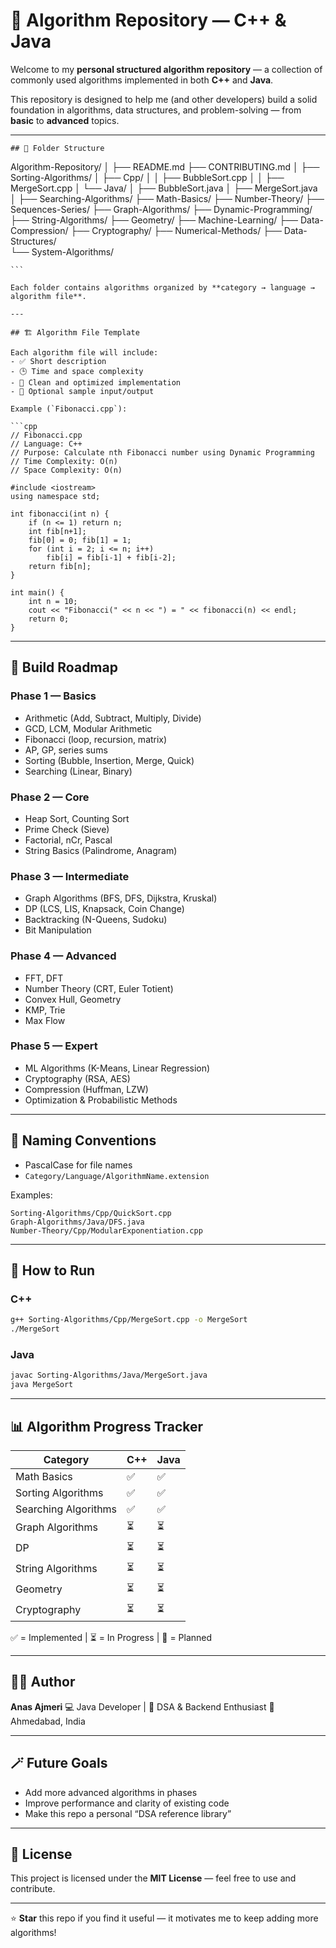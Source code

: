 
# 🧠 Algorithm Repository — C++ & Java

Welcome to my **personal structured algorithm repository** — a collection of commonly used algorithms implemented in both **C++** and **Java**.  

This repository is designed to help me (and other developers) build a solid foundation in algorithms, data structures, and problem-solving — from **basic** to **advanced** topics.

---
```
## 📂 Folder Structure

```

Algorithm-Repository/
│
├── README.md
├── CONTRIBUTING.md
│
├── Sorting-Algorithms/
│   ├── Cpp/
│   │   ├── BubbleSort.cpp
│   │   ├── MergeSort.cpp
│   └── Java/
│       ├── BubbleSort.java
│       ├── MergeSort.java
│
├── Searching-Algorithms/
├── Math-Basics/
├── Number-Theory/
├── Sequences-Series/
├── Graph-Algorithms/
├── Dynamic-Programming/
├── String-Algorithms/
├── Geometry/
├── Machine-Learning/
├── Data-Compression/
├── Cryptography/
├── Numerical-Methods/ 
├── Data-Structures/                                                                              
└── System-Algorithms/

````
```

Each folder contains algorithms organized by **category → language → algorithm file**.

---

## 🏗️ Algorithm File Template

Each algorithm file will include:
- ✅ Short description  
- 🕒 Time and space complexity  
- 🧼 Clean and optimized implementation  
- 🧪 Optional sample input/output  

Example (`Fibonacci.cpp`):

```cpp
// Fibonacci.cpp
// Language: C++
// Purpose: Calculate nth Fibonacci number using Dynamic Programming
// Time Complexity: O(n)
// Space Complexity: O(n)

#include <iostream>
using namespace std;

int fibonacci(int n) {
    if (n <= 1) return n;
    int fib[n+1];
    fib[0] = 0; fib[1] = 1;
    for (int i = 2; i <= n; i++)
        fib[i] = fib[i-1] + fib[i-2];
    return fib[n];
}

int main() {
    int n = 10;
    cout << "Fibonacci(" << n << ") = " << fibonacci(n) << endl;
    return 0;
}
````

---

## 🚀 Build Roadmap

### **Phase 1 — Basics**

* Arithmetic (Add, Subtract, Multiply, Divide)
* GCD, LCM, Modular Arithmetic
* Fibonacci (loop, recursion, matrix)
* AP, GP, series sums
* Sorting (Bubble, Insertion, Merge, Quick)
* Searching (Linear, Binary)

### **Phase 2 — Core**

* Heap Sort, Counting Sort
* Prime Check (Sieve)
* Factorial, nCr, Pascal
* String Basics (Palindrome, Anagram)

### **Phase 3 — Intermediate**

* Graph Algorithms (BFS, DFS, Dijkstra, Kruskal)
* DP (LCS, LIS, Knapsack, Coin Change)
* Backtracking (N-Queens, Sudoku)
* Bit Manipulation

### **Phase 4 — Advanced**

* FFT, DFT
* Number Theory (CRT, Euler Totient)
* Convex Hull, Geometry
* KMP, Trie
* Max Flow

### **Phase 5 — Expert**

* ML Algorithms (K-Means, Linear Regression)
* Cryptography (RSA, AES)
* Compression (Huffman, LZW)
* Optimization & Probabilistic Methods

---

## 🧭 Naming Conventions

* PascalCase for file names
* `Category/Language/AlgorithmName.extension`

Examples:

```
Sorting-Algorithms/Cpp/QuickSort.cpp
Graph-Algorithms/Java/DFS.java
Number-Theory/Cpp/ModularExponentiation.cpp
```

---

## 🧪 How to Run

### C++

```bash
g++ Sorting-Algorithms/Cpp/MergeSort.cpp -o MergeSort
./MergeSort
```

### Java

```bash
javac Sorting-Algorithms/Java/MergeSort.java
java MergeSort
```

---

## 📊 Algorithm Progress Tracker

| Category             | C++ | Java |
| -------------------- | --- | ---- |
| Math Basics          | ✅   | ✅    |
| Sorting Algorithms   | ✅   | ✅    |
| Searching Algorithms | ✅   | ✅    |
| Graph Algorithms     | ⏳   | ⏳    |
| DP                   | ⏳   | ⏳    |
| String Algorithms    | ⏳   | ⏳    |
| Geometry             | ⏳   | ⏳    |
| Cryptography         | ⏳   | ⏳    |

✅ = Implemented | ⏳ = In Progress | 🚀 = Planned

---

## 🧑‍💻 Author

**Anas Ajmeri**
💻 Java Developer | 🎯 DSA & Backend Enthusiast
📍 Ahmedabad, India

---

## 🪄 Future Goals

* Add more advanced algorithms in phases
* Improve performance and clarity of existing code
* Make this repo a personal “DSA reference library”

---

## 📜 License

This project is licensed under the **MIT License** — feel free to use and contribute.

---

⭐ **Star** this repo if you find it useful — it motivates me to keep adding more algorithms!






